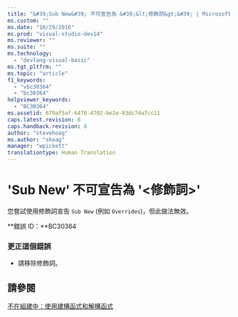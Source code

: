 ```yaml
---
title: "&#39;Sub New&#39; 不可宣告為 &#39;&lt;修飾詞&gt;&#39; | Microsoft Docs"
ms.custom: ""
ms.date: "10/29/2016"
ms.prod: "visual-studio-dev14"
ms.reviewer: ""
ms.suite: ""
ms.technology: 
  - "devlang-visual-basic"
ms.tgt_pltfrm: ""
ms.topic: "article"
f1_keywords: 
  - "vbc30364"
  - "bc30364"
helpviewer_keywords: 
  - "BC30364"
ms.assetid: 679af5af-6470-4702-be2e-83dc7da7cc11
caps.latest.revision: 8
caps.handback.revision: 8
author: "stevehoag"
ms.author: "shoag"
manager: "wpickett"
translationtype: Human Translation
---
```

# &#39;Sub New&#39; 不可宣告為 &#39;&lt;修飾詞&gt;&#39;
您嘗試使用修飾詞宣告 `Sub New` \(例如 `Overrides`\)，但此做法無效。  
  
 **錯誤 ID：**BC30364  
  
### 更正這個錯誤  
  
-   請移除修飾詞。  
  
## 請參閱  
 [不在組建中：使用建構函式和解構函式](http://msdn.microsoft.com/zh-tw/548eebe1-86c4-4377-b2f5-447cb8be3d90)